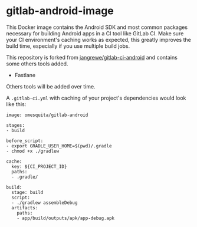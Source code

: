 # gitlab-android-image
This Docker image contains the Android SDK and most common packages necessary for building Android apps in a CI tool like GitLab CI. Make sure your CI environment's caching works as expected, this greatly improves the build time, especially if you use multiple build jobs.

This repository is forked from [jangrewe/gitlab-ci-android](https://github.com/jangrewe/gitlab-ci-android) and contains some others tools added. 
  - Fastlane

Others tools will be added over time. 

A `.gitlab-ci.yml` with caching of your project's dependencies would look like this:

```
image: omesquita/gitlab-android

stages:
- build

before_script:
- export GRADLE_USER_HOME=$(pwd)/.gradle
- chmod +x ./gradlew

cache:
  key: ${CI_PROJECT_ID}
  paths:
  - .gradle/

build:
  stage: build
  script:
  - ./gradlew assembleDebug
  artifacts:
    paths:
    - app/build/outputs/apk/app-debug.apk
```
